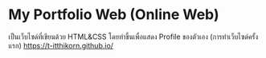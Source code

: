 # My Portfolio Web (Online Web)
เป็นเว็บไซด์ที่เขียนด้วย HTML&CSS โดยทำขึ้นเพื่อแสดง Profile ของตัวเอง (การทำเว็บไซด์ครั้งแรก)
https://t-itthikorn.github.io/
